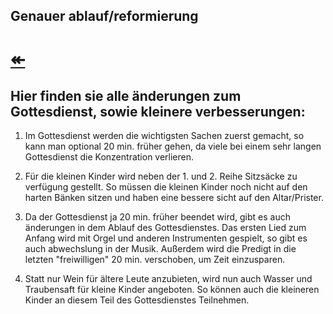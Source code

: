 ## Genauer ablauf/reformierung
# [↞](https://www.gottesdienst-reformierung.tk)

## **Hier finden sie alle änderungen zum Gottesdienst, sowie kleinere verbesserungen:**

1. Im Gottesdienst werden die wichtigsten Sachen zuerst gemacht, so kann man optional 20 min. früher
   gehen, da viele bei einem sehr langen Gottesdienst die Konzentration verlieren.
   
2. Für die kleinen Kinder wird neben der 1. und 2. Reihe Sitzsäcke zu verfügung gestellt.
   So müssen die kleinen Kinder noch nicht auf den harten Bänken sitzen und haben eine bessere sicht auf den Altar/Prister.
   
3. Da der Gottesdienst ja 20 min. früher beendet wird, gibt es auch änderungen in dem Ablauf des Gottesdienstes.
   Das ersten Lied zum Anfang wird mit Orgel und anderen Instrumenten gespielt, so gibt es auch abwechslung in der Musik.
   Außerdem wird die Predigt in die letzten "freiwilligen" 20 min. verschoben, um Zeit einzusparen.
   
4. Statt nur Wein für ältere Leute anzubieten, wird nun auch Wasser und Traubensaft für kleine Kinder angeboten.
   So können auch die kleineren Kinder an diesem Teil des Gottesdienstes Teilnehmen.
